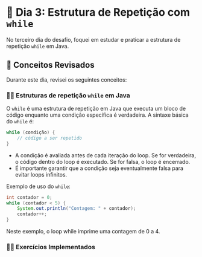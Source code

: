 # 📝 Dia 3: Estrutura de Repetição com `while`

No terceiro dia do desafio, foquei em estudar e praticar a estrutura de repetição `while` em Java.

## 🧠 Conceitos Revisados

Durante este dia, revisei os seguintes conceitos:

### ✍🏻 Estruturas de repetição `while` em Java

O `while` é uma estrutura de repetição em Java que executa um bloco de código enquanto uma condição específica é verdadeira. A sintaxe básica do `while` é:

```java
while (condição) {
    // código a ser repetido
}
```
- A condição é avaliada antes de cada iteração do loop. Se for verdadeira, o código dentro do loop é executado. Se for falsa, o loop é encerrado.
- É importante garantir que a condição seja eventualmente falsa para evitar loops infinitos.

Exemplo de uso do `while`:

```java
int contador = 0;
while (contador < 5) {
    System.out.println("Contagem: " + contador);
    contador++;
}
```

Neste exemplo, o loop while imprime uma contagem de 0 a 4.

### ✍🏻 Exercícios Implementados